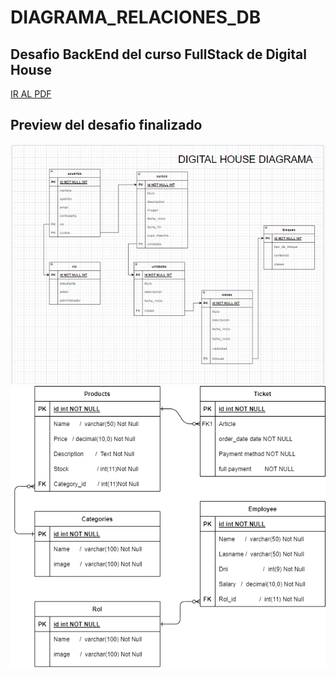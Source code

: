 # DIAGRAMA_RELACIONES_DB
## Desafio BackEnd del curso FullStack de Digital House

<a href="https://github.com/ROBERT-Gimenez/Trabajos_Practicos_Formar/blob/master/16-Diagrama%20%26%20script/Objetivo/M06C01%20-%20Ejercitaci%C3%B3n%20-%20Dise%C3%B1o%20y%20definici%C3%B3n%20de%20tablas%20(1).pdf" >IR AL PDF<a>

## Preview del desafio finalizado

<img src="https://github.com/ROBERT-Gimenez/Trabajos_Practicos_Formar/blob/master/16-Diagrama%20%26%20script/Digital_Hause_Diagram.PNG">
<img src="https://github.com/ROBERT-Gimenez/Trabajos_Practicos_Formar/blob/master/16-Diagrama%20%26%20script/Bazar.png">
